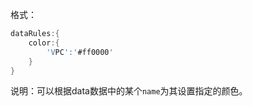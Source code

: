 格式：

```d
dataRules:{
    color:{
        'VPC':'#ff0000'
    }
}
```

说明：可以根据data数据中的某个`name`为其设置指定的颜色。